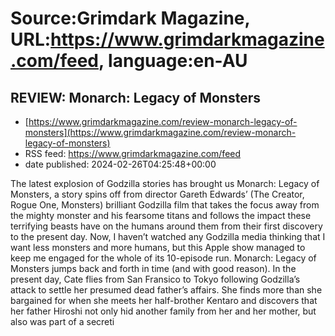 # Source:Grimdark Magazine, URL:https://www.grimdarkmagazine.com/feed, language:en-AU

## REVIEW: Monarch: Legacy of Monsters
 - [https://www.grimdarkmagazine.com/review-monarch-legacy-of-monsters](https://www.grimdarkmagazine.com/review-monarch-legacy-of-monsters)
 - RSS feed: https://www.grimdarkmagazine.com/feed
 - date published: 2024-02-26T04:25:48+00:00

<p>The latest explosion of Godzilla stories has brought us Monarch: Legacy of Monsters, a story spins off from director Gareth Edwards&#8217; (The Creator, Rogue One, Monsters) brilliant Godzilla film that takes the focus away from the mighty monster and his fearsome titans and follows the impact these terrifying beasts have on the humans around them from their first discovery to the present day. Now, I haven’t watched any Godzilla media thinking that I want less monsters and more humans, but this Apple show managed to keep me engaged for the whole of its 10-episode run. Monarch: Legacy of Monsters jumps back and forth in time (and with good reason). In the present day, Cate flies from San Fransico to Tokyo following Godzilla’s attack to settle her presumed dead father’s affairs. She finds more than she bargained for when she meets her half-brother Kentaro and discovers that her father Hiroshi not only hid another family from her and her mother, but also was part of a secreti

